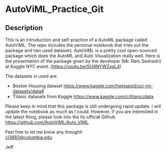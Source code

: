 # AutoViML_Practice_Git

## Description

This is an introduction and self-practice of a AutoML package called AutoViML. The repo includes the personal notebook that tries out the package and two used datasets. AutoViML is a pretty cool open-sourced package which does the AutoML and Auto Visualization really well. Here is the presentation of the package given by the developer (Mr. Ram Seshadri) at Kaggle NYC event. (https://youtu.be/SU8NYWZxgL4)

The datasets in used are:
- Boston Housing dataset https://www.kaggle.com/heptapod/uci-ml-datasets/data#
- Titanic datasets from Kaggle https://www.kaggle.com/c/titanic/data

Please keep in mind that this package is still undergoing rapid update. I will update the notebook as much as I could. However, if you are interested in the latest thing, please look into the its official Github https://github.com/AutoViML/Auto_ViML.

Feel free to let me know any thought!   
cl3883@columbia.edu   

Jeff
